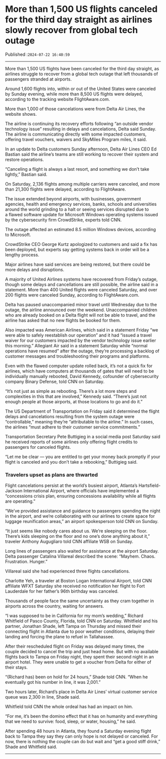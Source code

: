# More than 1,500 US flights canceled for the third day straight as airlines slowly recover from global tech outage

Published :`2024-07-22 16:40:59`

---

More than 1,500 US flights have been canceled for the third day straight, as airlines struggle to recover from a global tech outage that left thousands of passengers stranded at airports.

Around 1,600 flights into, within or out of the United States were canceled by Sunday evening, while more than 8,500 US flights were delayed, according to the tracking website FlightAware.com.

More than 1,000 of those cancelations were from Delta Air Lines, the website shows.

The airline is continuing its recovery efforts following “an outside vendor technology issue” resulting in delays and cancelations, Delta said Sunday. The airline is communicating directly with some impacted customers, offering travel vouchers, waivers and SkyMiles Program miles, it said.

In an update to Delta customers Sunday afternoon, Delta Air Lines CEO Ed Bastian said the airline’s teams are still working to recover their system and restore operations.

“Canceling a flight is always a last resort, and something we don’t take lightly,” Bastian said.

On Saturday, 2,136 flights among multiple carriers were canceled, and more than 21,300 flights were delayed, according to FlightAware.

The issue extended beyond airports, with businesses, government agencies, health and emergency services, banks, schools and universities around the world grinding to a halt or seeing services disrupted due to a flawed software update for Microsoft Windows operating systems issued by the cybersecurity firm CrowdStrike, experts told CNN.

The outage affected an estimated 8.5 million Windows devices, according to Microsoft.

CrowdStrike CEO George Kurtz apologized to customers and said a fix has been deployed, but experts say getting systems back in order will be a lengthy process.

Major airlines have said services are being restored, but there could be more delays and disruptions.

A majority of United Airlines systems have recovered from Friday’s outage, though some delays and cancellations are still possible, the airline said in a statement. More than 400 United flights were canceled Saturday, and over 200 flights were canceled Sunday, according to FlightAware.com.

Delta has paused unaccompanied minor travel until Wednesday due to the outage, the airline announced over the weekend. Unaccompanied children who are already booked on a Delta flight will not be able to travel, and the airline has asked that no new flights be booked for them.

Also impacted was American Airlines, which said in a statement  Friday “we were able to safely reestablish our operation” and it had “issued a travel waiver for our customers impacted by the vendor technology issue earlier this morning.” Allegiant Air said in a statement Saturday while “normal operations have resumed” after the outage, they’re processing a backlog of customer messages and troubleshooting their programs and platforms.

Even with the flawed computer update rolled back, it’s not a quick fix for airlines, which have computers at thousands of gates that will need to be individually manually rebooted, David Kennedy, cofounder of cybersecurity company Binary Defense, told CNN on Saturday.

“It’s not just as simple as rebooting. There’s a lot more steps and complexities in this that are involved,” Kennedy said. “There’s just not enough people at those airports, at those locations to go and do it.”

The US Department of Transportation on Friday said it determined the flight delays and cancelations resulting from the system outage were “controllable,” meaning they’re “attributable to the airline.” In such cases, the airlines “must adhere to their customer service commitments.”

Transportation Secretary Pete Buttigieg in a social media post Saturday said he received reports of some airlines only offering flight credits to passengers for canceled flights.

“Let me be clear — you are entitled to get your money back promptly if your flight is canceled and you don’t take a rebooking,” Buttigieg said.

### Travelers upset as plans are thwarted

Flight cancelations persist at the world’s busiest airport, Atlanta’s Hartsfield-Jackson International Airport, where officials have implemented a “concessions crisis plan, ensuring concessions availability while all flights are operating.”

“We’ve provided assistance and guidance to passengers spending the night in the airport, and we’re collaborating with our airlines to create space for luggage reunification areas,” an airport spokesperson told CNN on Sunday.

“It just seems like nobody cares about us. We’re sleeping on the floor. There’s kids sleeping on the floor and no one’s done anything about it,” traveler Anthony Augugliaro told CNN affiliate WSB on Sunday.

Long lines of passengers also waited for assistance at the airport Saturday. Delta passenger Catalina Villareal described the scene: “Mayhem. Chaos. Frustration. Hunger.”

Villareal said she had experienced three flights cancellations.

Charlotte Yeh, a traveler at Boston Logan International Airport, told CNN affiliate WFXT Saturday she received no notification her flight to Fort Lauderdale for her father’s 96th birthday was canceled.

Thousands of people face the same uncertainty as they cram together in airports across the country, waiting for answers.

“I was supposed to be in California for my mom’s wedding,” Richard Whitfield of Pasco County, Florida, told CNN on Saturday. Whitfield and his partner, Jonathan Shade, left Tampa on Thursday and missed their connecting flight in Atlanta due to poor weather conditions, delaying their landing and forcing the plane to refuel in Tallahassee.

After their rescheduled flight on Friday was delayed many times, the couple decided to cancel the trip and just head home. But with no available flights back to Tampa on Friday night, they spent their second night in an airport hotel. They were unable to get a voucher from Delta for either of their stays.

“(Richard has) been on hold for 24 hours,” Shade told CNN. “When he eventually got his number in line, it was 2,001.”

Two hours later, Richard’s place in Delta Air Lines’ virtual customer service queue was 2,300 in line, Shade said.

Whitfield told CNN the whole ordeal has had an impact on him.

“For me, it’s been the domino effect that it has on humanity and everything that we need to survive: food, sleep, or water, housing,” he said.

After spending 48 hours in Atlanta, they found a Saturday evening flight back to Tampa they say they can only hope is not delayed or canceled. For now, there is nothing the couple can do but wait and “get a good stiff drink,” Shade and Whitfield said.

---

